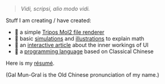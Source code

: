 > *Vidi, scripsi, alio modo vidi.*

Stuff I am creating / have created:
- 🧬 a simple [Tripos Mol2 file renderer](https://galmungral.github.io/mol-renderer)
- 🌌 basic [simulations](https://galmungral.github.io/fdm-viz/) and [illustrations](https://galmungral.github.io/qft-viz/) to explain math
- 📜 an [interactive article](https://galmungral.github.io/sigui/) about the inner workings of UI
- 🔣 a [programming language](https://galmungral.github.io/hanbun-lang/) based on Classical Chinese

Here is my [résumé](https://raw.githubusercontent.com/GalMunGral/galmungral/main/RESUME). 

(Gal Mun-Gral is the Old Chinese pronunciation of my name.)

